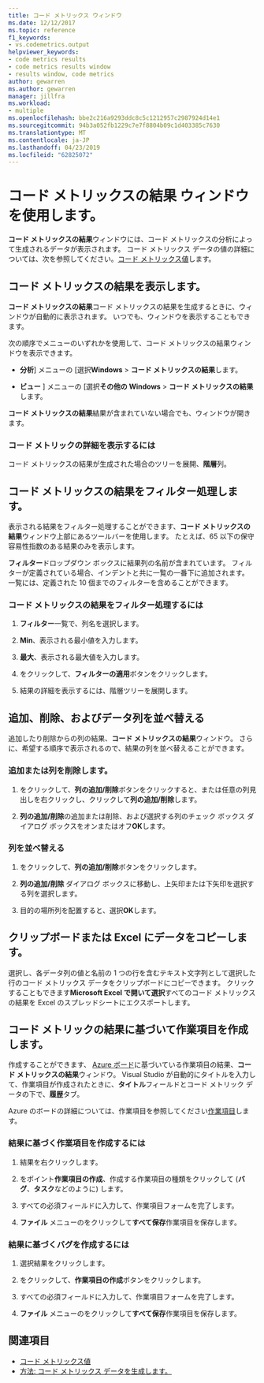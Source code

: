 ```yaml
---
title: コード メトリックス ウィンドウ
ms.date: 12/12/2017
ms.topic: reference
f1_keywords:
- vs.codemetrics.output
helpviewer_keywords:
- code metrics results
- code metrics results window
- results window, code metrics
author: gewarren
ms.author: gewarren
manager: jillfra
ms.workload:
- multiple
ms.openlocfilehash: bbe2c216a9293ddc8c5c1212957c2987924d14e1
ms.sourcegitcommit: 94b3a052fb1229c7e7f8804b09c1d403385c7630
ms.translationtype: MT
ms.contentlocale: ja-JP
ms.lasthandoff: 04/23/2019
ms.locfileid: "62825072"
---
```

# <a name="use-the-code-metrics-results-window"></a>コード メトリックスの結果 ウィンドウを使用します。

**コード メトリックスの結果**ウィンドウには、コード メトリックスの分析によって生成されるデータが表示されます。 コード メトリックス データの値の詳細については、次を参照してください。[コード メトリックス値](../code-quality/code-metrics-values.md)します。

## <a name="display-code-metrics-results"></a>コード メトリックスの結果を表示します。

**コード メトリックスの結果**コード メトリックスの結果を生成するときに、ウィンドウが自動的に表示されます。 いつでも、ウィンドウを表示することもできます。

次の順序でメニューのいずれかを使用して、コード メトリックスの結果ウィンドウを表示できます。

- **分析**] メニューの [選択**Windows** > **コード メトリックスの結果**します。

- **ビュー** ] メニューの [選択**その他の Windows** > **コード メトリックスの結果**します。

**コード メトリックスの結果**結果が含まれていない場合でも、ウィンドウが開きます。

### <a name="to-view-code-metrics-details"></a>コード メトリックの詳細を表示するには

コード メトリックスの結果が生成された場合のツリーを展開、**階層**列。

## <a name="filter-code-metrics-results"></a>コード メトリックスの結果をフィルター処理します。

表示される結果をフィルター処理することができます、**コード メトリックスの結果**ウィンドウ上部にあるツールバーを使用します。 たとえば、65 以下の保守容易性指数のある結果のみを表示します。

**フィルター**ドロップダウン ボックスに結果列の名前が含まれています。 フィルターが定義されている場合、インデントと共に一覧の一番下に追加されます。 一覧には、定義された 10 個までのフィルターを含めることができます。

### <a name="to-filter-the-code-metrics-results"></a>コード メトリックスの結果をフィルター処理するには

1. **フィルター**一覧で、列名を選択します。

2. **Min**、表示される最小値を入力します。

3. **最大**、表示される最大値を入力します。

4. をクリックして、**フィルターの適用**ボタンをクリックします。

5. 結果の詳細を表示するには、階層ツリーを展開します。

## <a name="add-remove-and-rearrange-data-columns"></a>追加、削除、およびデータ列を並べ替える

追加したり削除からの列の結果、**コード メトリックスの結果**ウィンドウ。 さらに、希望する順序で表示されるので、結果の列を並べ替えることができます。

### <a name="add-or-remove-a-column"></a>追加または列を削除します。

1. をクリックして、**列の追加/削除**ボタンをクリックすると、または任意の列見出しを右クリックし、クリックして**列の追加/削除**します。

1. **列の追加/削除**の追加または削除、および選択する列のチェック ボックス ダイアログ ボックスをオンまたはオフ**OK**します。

### <a name="rearrange-columns"></a>列を並べ替える

1. をクリックして、**列の追加/削除**ボタンをクリックします。

1. **列の追加/削除** ダイアログ ボックスに移動し、上矢印または下矢印を選択する列を選択します。

1. 目的の場所列を配置すると、選択**OK**します。

## <a name="copy-data-to-the-clipboard-or-excel"></a>クリップボードまたは Excel にデータをコピーします。

選択し、各データ列の値と名前の 1 つの行を含むテキスト文字列として選択した行のコード メトリックス データをクリップボードにコピーできます。 クリックすることもできます**Microsoft Excel で開いて選択**すべてのコード メトリックスの結果を Excel のスプレッドシートにエクスポートします。

## <a name="create-a-work-item-based-on-code-metric-results"></a>コード メトリックの結果に基づいて作業項目を作成します。

作成することができます、 [Azure ボード](/azure/devops/boards/index?view=vsts)に基づいている作業項目の結果、**コード メトリックスの結果**ウィンドウ。 Visual Studio が自動的にタイトルを入力して、作業項目が作成されたときに、**タイトル**フィールドとコード メトリック データの下で、**履歴**タブ。

Azure のボードの詳細については、作業項目を参照してください[作業項目](/azure/devops/boards/work-items/index?view=vsts)します。

### <a name="to-create-a-work-item-based-on-a-result"></a>結果に基づく作業項目を作成するには

1. 結果を右クリックします。

2. をポイント**作業項目の作成**、作成する作業項目の種類をクリックして (**バグ**、**タスク**などのように) します。

3. すべての必須フィールドに入力して、作業項目フォームを完了します。

4. **ファイル** メニューのをクリックして**すべて保存**作業項目を保存します。

### <a name="to-create-a-bug-based-on-a-result"></a>結果に基づくバグを作成するには

1. 選択結果をクリックします。

2. をクリックして、**作業項目の作成**ボタンをクリックします。

3. すべての必須フィールドに入力して、作業項目フォームを完了します。

4. **ファイル** メニューのをクリックして**すべて保存**作業項目を保存します。

## <a name="see-also"></a>関連項目

- [コード メトリックス値](../code-quality/code-metrics-values.md)
- [方法: コード メトリックス データを生成します。](../code-quality/how-to-generate-code-metrics-data.md)